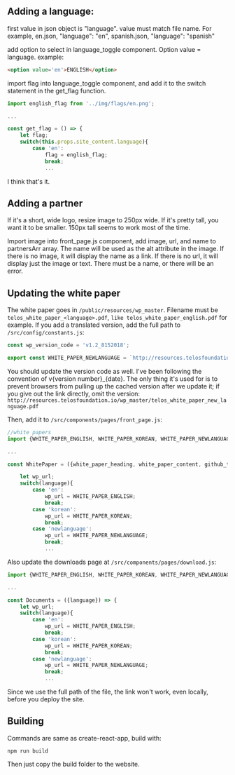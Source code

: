 ## Adding a language:
first value in json object is "language".  value must match file name.  For example, en.json, "language": "en", spanish.json, "language": "spanish"

add option to select in language_toggle component.  Option value = language.  example:

``` html
<option value='en'>ENGLISH</option>
```

import flag into language_toggle component, and add it to the switch statement in the get_flag function.


``` javascript
import english_flag from '../img/flags/en.png';

...

const get_flag = () => {
	let flag;
	switch(this.props.site_content.language){
		case 'en':
			flag = english_flag;
			break;
			...
```

I think that's it.

## Adding a partner

If it's a short, wide logo, resize image to 250px wide.  If it's pretty tall, you want it to be smaller.  150px tall seems to work most of the time.

Import image into front_page.js component, add image, url, and name to partnersArr array.  The name will be used as the alt attribute in the image.  If there is no image, it will display the name as a link.  If there is no url, it will display just the image or text.  There must be a name, or there will be an error.

## Updating the white paper

The white paper goes in `/public/resources/wp_master`.  Filename must be `telos_white_paper_<language>.pdf`, `like telos_white_paper_english.pdf` for example.  If you add a translated version, add the full path to `/src/config/constants.js`: 

``` javascript
const wp_version_code = 'v1.2_8152018';

export const WHITE_PAPER_NEWLANGUAGE = `http://resources.telosfoundation.io/wp_master/telos_white_paper_new_language.pdf?${wp_version_code}`;
```

You should update the version code as well.  I've been following the convention of v{version number}_{date}.  The only thing it's used for is to prevent browsers from pulling up the cached version after we update it; if you give out the link directly, omit the version: `http://resources.telosfoundation.io/wp_master/telos_white_paper_new_language.pdf`

Then, add it to `/src/components/pages/front_page.js`:

``` javascript
//white papers
import {WHITE_PAPER_ENGLISH, WHITE_PAPER_KOREAN, WHITE_PAPER_NEWLANGUAGE} from '../../config/constants';

...

const WhitePaper = ({white_paper_heading, white_paper_content, github_text, language}) => {

	let wp_url;
	switch(language){
		case 'en':
			wp_url = WHITE_PAPER_ENGLISH;
			break;
		case 'korean':
			wp_url = WHITE_PAPER_KOREAN;
			break;
		case 'newlanguage':
			wp_url = WHITE_PAPER_NEWLANGUAGE;
			break;
			...
```

Also update the downloads page at `/src/components/pages/download.js`:

``` javascript
import {WHITE_PAPER_ENGLISH, WHITE_PAPER_KOREAN, WHITE_PAPER_NEWLANGUAGE} from '../../config/constants';

...

const Documents = ({language}) => {
	let wp_url;
	switch(language){
		case 'en':
			wp_url = WHITE_PAPER_ENGLISH;
			break;
		case 'korean':
			wp_url = WHITE_PAPER_KOREAN;
			break;
		case 'newlanguage':
			wp_url = WHITE_PAPER_NEWLANGUAGE;
			break;
			...
```

Since we use the full path of the file, the link won't work, even locally, before you deploy the site.

## Building

Commands are same as create-react-app, build with:

```
npm run build
```

Then just copy the build folder to the website.